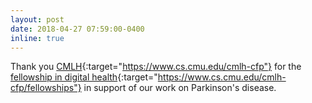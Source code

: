 ```yaml
---
layout: post
date: 2018-04-27 07:59:00-0400
inline: true
---
```


Thank you [CMLH](https://www.cs.cmu.edu/cmlh-cfp){:target="https://www.cs.cmu.edu/cmlh-cfp"} for the [fellowship in digital health](https://www.cs.cmu.edu/cmlh-cfp/fellowships){:target="https://www.cs.cmu.edu/cmlh-cfp/fellowships"} in support of our work on Parkinson's disease.